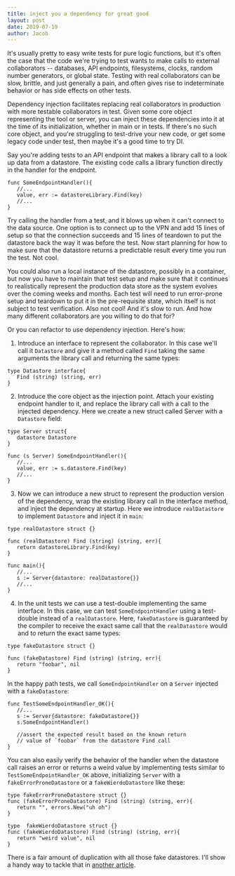 ```yaml
---
title: inject you a dependency for great good
layout: post
date: 2019-07-19
author: Jacob
---
```


It's usually pretty to easy write tests for pure logic functions, but it's often the case that the code we're trying to test wants to make calls to external collaborators -- databases, API endpoints, filesystems, clocks, random number generators, or global state. Testing with real collaborators can be slow, brittle, and just generally a pain, and often gives rise to indeterminate behavior or has side effects on other tests.  

Dependency injection facilitates replacing real collaborators in production with more testable collaborators in test.  Given some core object representing the tool or server, you can inject these dependencies into it at the time of its initialization, whether in main or in tests.  If there's no such core object, and you're struggling to test-drive your new code, or get some legacy code under test, then maybe it's a good time to try DI.

Say you're adding tests to an API endpoint that makes a library call to a look up data from a datastore.  The existing code calls a library function directly in the handler for the endpoint. 

```
func SomeEndpointHandler(){
   //...
   value, err := datastoreLibrary.Find(key)
   //...
}
```

Try calling the handler from a test, and it blows up when it can't connect to the data source.  One option is to connect up to the VPN and add 15 lines of setup so that the connection succeeds and 15 lines of teardown to put the datastore back the way it was before the test.  Now start planning for how to make sure that the datastore returns a predictable result every time you run the test.  Not cool.  

You could also run a local instance of the datastore, possibly in a container, but now you have to maintain that test setup and make sure that it continues to realistically represent the production data store as the system evolves over the coming weeks and months.  Each test will need to run error-prone setup and teardown to put it in the pre-requisite state, which itself is not subject to test verification.  Also not cool!  And it's slow to run. And how many different collaborators are you willing to do that for?

Or you can refactor to use dependency injection.  Here's how:

1. Introduce an interface to represent the collaborator.  In this case we'll call it `Datastore` and give it a method called `Find` taking the same arguments the library call and returning the same types:

```
type Datastore interface{
   Find (string) (string, err)
}
```

2. Introduce the core object as the injection point.  Attach your existing endpoint handler to it, and replace the library call with a call to the injected dependency.  Here we create a new struct called Server with a `Datastore` field:

```
type Server struct{
   datastore Datastore
}
 
func (s Server) SomeEndpointHandler(){
   //...
   value, err := s.datastore.Find(key)
   //...
} 
```

3. Now we can introduce a new struct to represent the production version of the dependency, wrap the existing library call in the interface method, and inject the dependency at startup.  Here we introduce `realDatastore` to implement `Datastore` and inject it in `main`:
 
```
type realDatastore struct {}

func (realDatastore) Find (string) (string, err){
   return datastoreLibrary.Find(key)
}

func main(){
   //...
   s := Server{datastore: realDatastore{}}
   //...
}
```

4. In the unit tests we can use a test-double implementing the same interface.  In this case, we can test `SomeEndpointHandler` using a test-double instead of a `realDatastore`.  Here, `fakeDatastore` is guaranteed by the compiler to receive the exact same call that the `realDatastore` would and to return the exact same types: 

```
type fakeDatastore struct {}

func (fakeDatastore) Find (string) (string, err){
   return "foobar", nil
} 
```

In the happy path tests, we call `SomeEndpointHandler` on a `Server` injected with a `fakeDatastore`:

```
func TestSomeEndpointHandler_OK(){
   //...
   s := Server{datastore: fakeDatastore{}}
   s.SomeEndpointHandler()

   //assert the expected result based on the known return 
   // value of `foobar` from the datastore Find call 
}
```

You can also easily verify the behavior of the handler when the datastore call raises an error or returns a weird value by implementing tests similar to `TestSomeEndpointHandler_OK` above, initializing `Server` with a `fakeErrorProneDatastore` or a `fakeWierdoDatastore` like these:

```
type fakeErrorProneDatastore struct {}
func (fakeErrorProneDatastore) Find (string) (string, err){
   return "", errors.New("uh oh")
}
```
```
type  fakeWierdoDatastore struct {}
func (fakeWierdoDatastore) Find (string) (string, err){
   return "weird value", nil
}
```
There is a fair amount of duplication with all those fake datastores.  I'll show a handy way to tackle that in [another article](https://wwwin-github.cisco.com/jchampne/NotesOnCode/wiki/dry-up-your-doubles).
